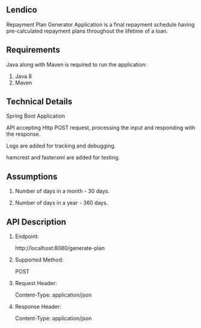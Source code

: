 ## Lendico

Repayment Plan Generator Application is a final repayment schedule having pre-calculated repayment plans throughout the lifetime of a loan.

## Requirements

Java along with Maven is required to run the application:

1. Java 8
2. Maven

## Technical Details

Spring Boot Application

API accepting Http POST request, processing the input and responding with the response.

Logs are added for tracking and debugging.

hamcrest and fasterxml are added for testing.

## Assumptions

1. Number of days in a month - 30 days.

2. Number of days in a year - 360 days.

## API Description

1. Endpoint:

   http://localhost:8080/generate-plan

2. Supported Method:

   POST

3. Request Header:

   Content-Type: application/json

4. Response Header:

   Content-Type: application/json

